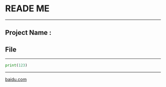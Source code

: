 # READE ME
---
## Project Name :
## File
---
```python
print(123)
```
---
[baidu.com](http://baidu.com)
